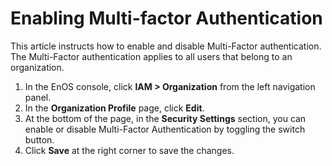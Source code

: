 # Enabling Multi-factor Authentication

This article instructs how to enable and disable Multi-Factor authentication. The Multi-Factor authentication applies to all users that belong to an organization.


1. In the EnOS console, click **IAM > Organization** from the left navigation panel.   
2. In the **Organization Profile** page, click **Edit**.
3. At the bottom of the page, in the **Security Settings** section, you can enable or disable Multi-Factor Authentication by toggling the switch button.
4. Click **Save** at the right corner to save the changes.

